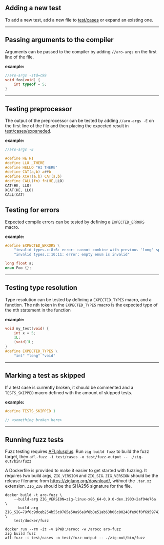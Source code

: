 ## Adding a new test
To add a new test, add a new file to [test/cases](tests/cases) or expand an existing one.

---
## Passing arguments to the compiler
Arguments can be passed to the compiler by adding `//aro-args` on the first line of the file.

**example:**
```c
//aro-args -std=c99
void foo(void) {
	int typeof = 5;
}

```
---
## Testing preprocessor
The output of the preprocessor can be tested by adding `//aro-args -E` on
the first line of the file and then placing the expected result in [test/cases/expaneded](test/cases/expaned).

**example:**
```c
//aro-args -E

#define HE HI
#define LLO _THERE
#define HELLO "HI THERE"
#define CAT(a,b) a##b
#define XCAT(a,b) CAT(a,b)
#define CALL(fn) fn(HE,LLO)
CAT(HE, LLO)
XCAT(HE, LLO)
CALL(CAT)
```


## Testing for errors
Expected compile errors can be tested by defining a `EXPECTED_ERRORS` macro.

**example:**
```c
#define EXPECTED_ERRORS \
    "invalid types.c:8:6: error: cannot combine with previous 'long' specifier" \
    "invalid types.c:10:11: error: empty enum is invalid"

long float a;
enum Foo {};
```
---
## Testing type resolution
Type resolution can be tested by defining a `EXPECTED_TYPES` macro, and a function.
The nth token in the `EXPECTED_TYPES` macro is the expected type of the nth statement
in the function

**example:**
```c
void my_test(void) {
    int x = 5;
    1L;
    (void)1L;
}
#define EXPECTED_TYPES \
    "int" "long" "void"
```
---
## Marking a test as skipped
If a test case is currently broken, it should be commented and a `TESTS_SKIPPED` macro defined with the amount of skipped tests.

**example:**
```c
#define TESTS_SKIPPED 1

// <something broken here>
```
---
## Running fuzz tests
Fuzz testing requires [AFLplusplus](https://github.com/AFLplusplus/AFLplusplus). Run `zig build fuzz` to build the fuzz target,
then `afl-fuzz -i test/cases -o test/fuzz-output -- ./zig-out/bin/fuzz`

A Dockerfile is provided to make it easier to get started with fuzzing. It requires two build args,
`ZIG_VERSION` and `ZIG_SIG`. `ZIG_VERSION` should be the release filename from https://ziglang.org/download/, *without*
the `.tar.xz` extension. `ZIG_ZIG` should be the SHA256 signature for the file.

```sh-session
docker build -t aro-fuzz \
    --build-arg ZIG_VERSION=zig-linux-x86_64-0.9.0-dev.1903+2af94e76a \
    --build-arg ZIG_SIG=79f0c9dceb254b55c0765e50a96a8f8b8e51ab63b06c80248fe90f0f69597410 \
    test/docker/fuzz

docker run --rm -it -v $PWD:/arocc -w /arocc aro-fuzz
zig build fuzz
afl-fuzz -i test/cases -o test/fuzz-output -- ./zig-out/bin/fuzz
```
